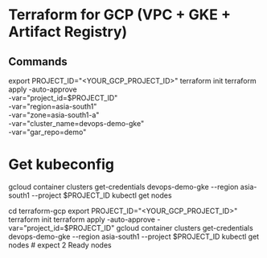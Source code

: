 # Terraform for GCP (VPC + GKE + Artifact Registry)

## Commands
export PROJECT_ID="<YOUR_GCP_PROJECT_ID>"
terraform init
terraform apply -auto-approve \
  -var="project_id=$PROJECT_ID" \
  -var="region=asia-south1" \
  -var="zone=asia-south1-a" \
  -var="cluster_name=devops-demo-gke" \
  -var="gar_repo=demo"

# Get kubeconfig
gcloud container clusters get-credentials devops-demo-gke --region asia-south1 --project $PROJECT_ID
kubectl get nodes



cd terraform-gcp
export PROJECT_ID="<YOUR_GCP_PROJECT_ID>"
terraform init
terraform apply -auto-approve -var="project_id=$PROJECT_ID"
gcloud container clusters get-credentials devops-demo-gke --region asia-south1 --project $PROJECT_ID
kubectl get nodes   # expect 2 Ready nodes
